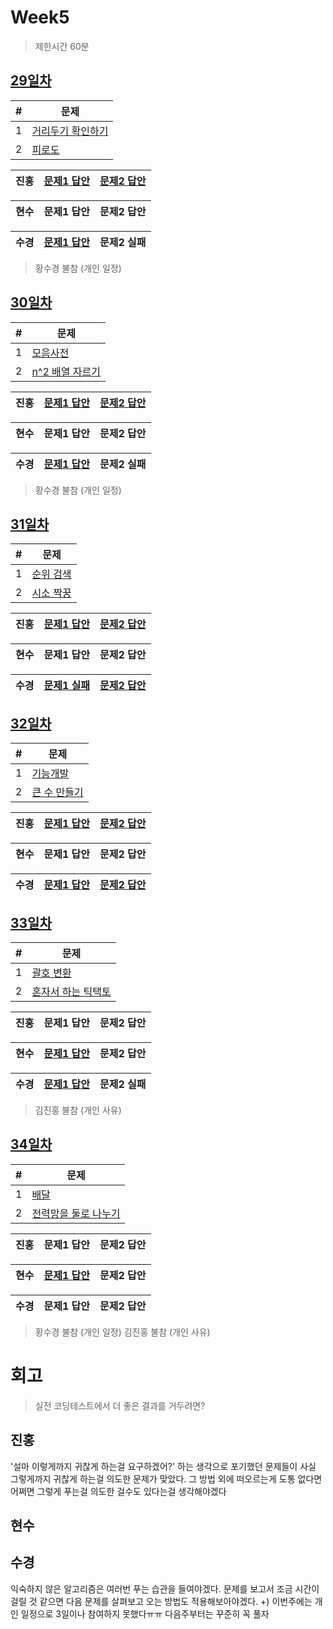 # Week5

> 제한시간 60분

## [29일차](Day29)

| #   | 문제                 |
| --- | -------------------- |
| 1   | [거리두기 확인하기](https://school.programmers.co.kr/learn/courses/30/lessons/81302) |
| 2   | [피로도](https://school.programmers.co.kr/learn/courses/30/lessons/87946) |

| **진홍** | [문제1 답안](Day29/kjh1.kt) | [문제2 답안](Day29/kjh2.kt) |
| ------ | ---------- | ---------- |

| **현수** | 문제1 답안 | 문제2 답안 |
| ------ | ---------- | ---------- |

| **수경** | [문제1 답안](Day29/hsk1.js) | 문제2 실패 |
| ------ | ---------- | ---------- |

<!-- 불참 시 작성 -->

> 황수경 불참 (개인 일정)

## [30일차](Day30)

| #   | 문제                 |
| --- | -------------------- |
| 1   | [모음사전](https://school.programmers.co.kr/learn/courses/30/lessons/84512) |
| 2   | [n^2 배열 자르기](https://school.programmers.co.kr/learn/courses/30/lessons/87390) |

| **진홍** | [문제1 답안](Day30/kjh1.kt) | [문제2 답안](Day30/kjh2.kt) |
| ------ | ---------- | ---------- |

| **현수** | 문제1 답안 | 문제2 답안 |
| ------ | ---------- | ---------- |

| **수경** | [문제1 답안](Day30/hsk1.js) | 문제2 실패 |
| ------ | ---------- | ---------- |

<!-- 불참 시 작성 -->

> 황수경 불참 (개인 일정)

## [31일차](Day31)

| #   | 문제                 |
| --- | -------------------- |
| 1   | [순위 검색](https://school.programmers.co.kr/learn/courses/30/lessons/72412) |
| 2   | [시소 짝꿍](https://school.programmers.co.kr/learn/courses/30/lessons/152996) |

| **진홍** | [문제1 답안](Day31/kjh1.kt) | [문제2 답안](Day31/kjh2.kt) |
| ------ | ---------- | ---------- |

| **현수** | 문제1 답안 | 문제2 답안 |
| ------ | ---------- | ---------- |

| **수경** | [문제1 실패](Day31/hsk1.js) | [문제2 답안](Day31/hsk2.js) |
| ------ | ---------- | ---------- |

<!-- 불참 시 작성 -->
<!--
> 홍길동 불참 (컨디션 난조)
-->

## [32일차](Day32)

| #   | 문제                 |
| --- | -------------------- |
| 1   | [기능개발](https://school.programmers.co.kr/learn/courses/30/lessons/42586) |
| 2   | [큰 수 만들기](https://school.programmers.co.kr/learn/courses/30/lessons/42883) |

| **진홍** | [문제1 답안](Day32/kjh1.kt) | [문제2 답안](Day32/kjh2.kt) |
| ------ | ---------- | ---------- |

| **현수** | 문제1 답안 | 문제2 답안 |
| ------ | ---------- | ---------- |

| **수경** | [문제1 답안](Day32/hsk1.js) | [문제2 답안](Day32/hsk2.js) |
| ------ | ---------- | ---------- |

<!-- 불참 시 작성 -->
<!--
> 홍길동 불참 (컨디션 난조)
-->

## [33일차](Day33)

| #   | 문제                 |
| --- | -------------------- |
| 1   | [괄호 변환](https://school.programmers.co.kr/learn/courses/30/lessons/60058) |
| 2   | [혼자서 하는 틱택토](https://school.programmers.co.kr/learn/courses/30/lessons/160585) |

| **진홍** | 문제1 답안 | 문제2 답안 |
| ------ | ---------- | ---------- |

| **현수** | [문제1 답안](Day33/hhs/1.java) | 문제2 답안 |
| ------ | ---------- | ---------- |

| **수경** | [문제1 답안](Day33/hsk1.js) | 문제2 실패 |
| ------ | ---------- | ---------- |

<!-- 불참 시 작성 -->
> 김진홍 불참 (개인 사유)

## [34일차](Day34)

| #   | 문제                 |
| --- | -------------------- |
| 1   | [배달](https://school.programmers.co.kr/learn/courses/30/lessons/12978) |
| 2   | [전력망을 둘로 나누기](https://school.programmers.co.kr/learn/courses/30/lessons/86971) |

| **진홍** | 문제1 답안 | 문제2 답안 |
| ------ | ---------- | ---------- |

| **현수** | [문제1 답안](Day34/1.kt) | 문제2 답안 |
| ------ | ---------- | ---------- |

| **수경** | 문제1 답안 | 문제2 답안 |
| ------ | ---------- | ---------- |

<!-- 불참 시 작성 -->

> 황수경 불참 (개인 일정)
> 김진홍 불참 (개인 사유)


# 회고

> 실전 코딩테스트에서 더 좋은 결과를 거두려면?

## 진홍

'설마 이렇게까지 귀찮게 하는걸 요구하겠어?' 하는 생각으로 포기했던 문제들이 사실 그렇게까지 귀찮게 하는걸 의도한 문제가 맞았다.
그 방법 외에 떠오르는게 도통 없다면 어쩌면 그렇게 푸는걸 의도한 걸수도 있다는걸 생각해야겠다

## 현수

## 수경
익숙하지 않은 알고리즘은 여러번 푸는 습관을 들여야겠다. 문제를 보고서 조금 시간이 걸릴 것 같으면 다음 문제를 살펴보고 오는 방법도 적용해보아야겠다.
+) 이번주에는 개인 일정으로 3일이나 참여하지 못했다ㅠㅠ 다음주부터는 꾸준히 꼭 풀자
